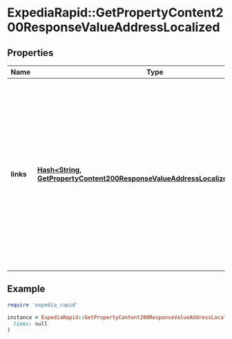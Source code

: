 # ExpediaRapid::GetPropertyContent200ResponseValueAddressLocalized

## Properties

| Name | Type | Description | Notes |
| ---- | ---- | ----------- | ----- |
| **links** | [**Hash&lt;String, GetPropertyContent200ResponseValueAddressLocalizedLinksValue&gt;**](GetPropertyContent200ResponseValueAddressLocalizedLinksValue.md) | Keyed by the language, a map of links to the property’s localized address(es) based on the primary language(s) spoken in the property’s country. Only languages supported by the Rapid API are provided. | [optional] |

## Example

```ruby
require 'expedia_rapid'

instance = ExpediaRapid::GetPropertyContent200ResponseValueAddressLocalized.new(
  links: null
)
```

